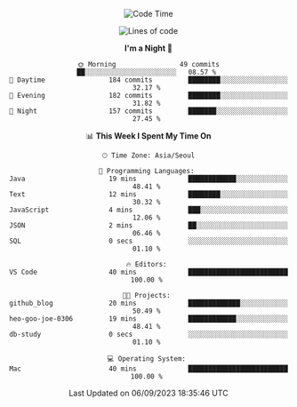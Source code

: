 <div align=center>
 
<!--START_SECTION:waka-->
![Code Time](http://img.shields.io/badge/Code%20Time-272%20hrs%2056%20mins-blue)

![Lines of code](https://img.shields.io/badge/From%20Hello%20World%20I%27ve%20Written-3.1%20million%20lines%20of%20code-blue)

**I'm a Night 🦉** 

```text
🌞 Morning                49 commits          ██░░░░░░░░░░░░░░░░░░░░░░░   08.57 % 
🌆 Daytime                184 commits         ████████░░░░░░░░░░░░░░░░░   32.17 % 
🌃 Evening                182 commits         ████████░░░░░░░░░░░░░░░░░   31.82 % 
🌙 Night                  157 commits         ███████░░░░░░░░░░░░░░░░░░   27.45 % 
```


📊 **This Week I Spent My Time On** 

```text
🕑︎ Time Zone: Asia/Seoul

💬 Programming Languages: 
Java                     19 mins             ████████████░░░░░░░░░░░░░   48.41 % 
Text                     12 mins             ████████░░░░░░░░░░░░░░░░░   30.32 % 
JavaScript               4 mins              ███░░░░░░░░░░░░░░░░░░░░░░   12.06 % 
JSON                     2 mins              ██░░░░░░░░░░░░░░░░░░░░░░░   06.46 % 
SQL                      0 secs              ░░░░░░░░░░░░░░░░░░░░░░░░░   01.10 % 

🔥 Editors: 
VS Code                  40 mins             █████████████████████████   100.00 % 

🐱‍💻 Projects: 
github_blog              20 mins             █████████████░░░░░░░░░░░░   50.49 % 
heo-goo-joe-0306         19 mins             ████████████░░░░░░░░░░░░░   48.41 % 
db-study                 0 secs              ░░░░░░░░░░░░░░░░░░░░░░░░░   01.10 % 

💻 Operating System: 
Mac                      40 mins             █████████████████████████   100.00 % 
```


 Last Updated on 06/09/2023 18:35:46 UTC
<!--END_SECTION:waka-->
 </div>
